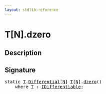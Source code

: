 ```yaml
---
layout: stdlib-reference
---
```


# T\[N\]\.dzero

## Description





## Signature 

<pre>
<span class='code_keyword'>static</span> <a href="index.html#typeparam-T" class="code_type">T</a>.<a href="differential-0.html" class="code_type">Differential</a>[<a href="index.html#decl-N" class="code_var">N</a>] <a href="index.html#typeparam-T" class="code_type">T</a>[<a href="index.html#decl-N" class="code_var">N</a>].<a href="dzero.html">dzero</a>()
    <span class='code_keyword'>where</span> <a href="index.html#typeparam-T" class="code_type">T</a> : <a href="../../interfaces/idifferentiable-01/index.html" class="code_type">IDifferentiable</a>;

</pre>

